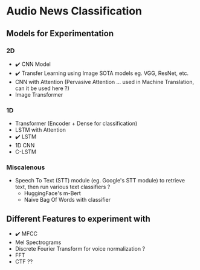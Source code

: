 # Audio News Classification

## Models for Experimentation

### 2D
- ✔️ CNN Model
- ✔️ Transfer Learning using Image SOTA models eg. VGG, ResNet, etc.
- CNN with Attention (Pervasive Attention ... used in Machine Translation, can it be used here ?)
- Image Transformer

### 1D
- Transformer (Encoder + Dense for classification)
- LSTM with Attention
- ✔️ LSTM
- 1D CNN
- C-LSTM

### Miscalenous
- Speech To Text (STT) module (eg. Google's STT module) to retrieve text, then run various text classifiers ?
  - HuggingFace's m-Bert
  - Naive Bag Of Words with classifier

## Different Features to experiment with

- ✔️ MFCC
- Mel Spectrograms
- Discrete Fourier Transform for voice normalization ?
- FFT
- CTF ??
